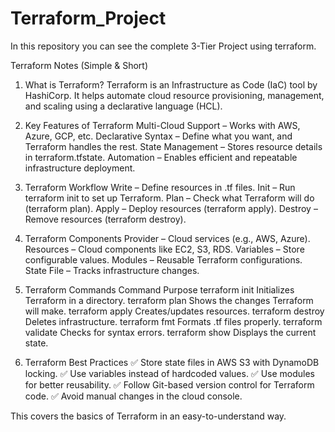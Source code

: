 # Terraform_Project
In this repository you can see the complete 3-Tier Project using terraform.

Terraform Notes (Simple & Short)

1. What is Terraform?
Terraform is an Infrastructure as Code (IaC) tool by HashiCorp. It helps automate cloud resource provisioning, management, and scaling using a declarative language (HCL).

2. Key Features of Terraform
Multi-Cloud Support – Works with AWS, Azure, GCP, etc.
Declarative Syntax – Define what you want, and Terraform handles the rest.
State Management – Stores resource details in terraform.tfstate.
Automation – Enables efficient and repeatable infrastructure deployment.

4. Terraform Workflow
Write – Define resources in .tf files.
Init – Run terraform init to set up Terraform.
Plan – Check what Terraform will do (terraform plan).
Apply – Deploy resources (terraform apply).
Destroy – Remove resources (terraform destroy).

6. Terraform Components
Provider – Cloud services (e.g., AWS, Azure).
Resources – Cloud components like EC2, S3, RDS.
Variables – Store configurable values.
Modules – Reusable Terraform configurations.
State File – Tracks infrastructure changes.

8. Terraform Commands
Command	Purpose
terraform init	Initializes Terraform in a directory.
terraform plan	Shows the changes Terraform will make.
terraform apply	Creates/updates resources.
terraform destroy	Deletes infrastructure.
terraform fmt	Formats .tf files properly.
terraform validate	Checks for syntax errors.
terraform show	Displays the current state.

10. Terraform Best Practices
✅ Store state files in AWS S3 with DynamoDB locking.
✅ Use variables instead of hardcoded values.
✅ Use modules for better reusability.
✅ Follow Git-based version control for Terraform code.
✅ Avoid manual changes in the cloud console.

This covers the basics of Terraform in an easy-to-understand way.
